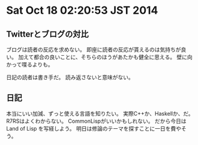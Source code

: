Sat Oct 18 02:20:53 JST 2014
===

Twitterとブログの対比
---

ブログは読者の反応を求めない。
即座に読者の反応が貰えるのは気持ちが良い。
加えて都合の良いことに、そちらのほうがあたかも健全に思える。
壁に向かって喋るよりも。

日記の読者は書き手だ。
読み返さないと意味がない。

日記
---

本当にいい加減、ずっと使える言語を知りたい。
実際C++か、Haskellか、だ。
R7RSはよくわからない。
CommonLispがいいかもしれない。
だから今日は Land of Lisp を写経しよう。
明日は修論のテーマを探すことに一日を費やそう。

